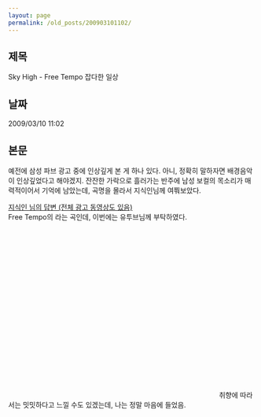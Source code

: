 ```yaml
---
layout: page
permalink: /old_posts/200903101102/
---
```


## 제목
Sky High - Free Tempo 잡다한 일상

## 날짜
2009/03/10 11:02

## 본문
예전에 삼성 파브 광고 중에 인상깊게 본 게 하나 있다. 아니, 정확히 말하자면 배경음악이 인상깊었다고 해야겠지. 잔잔한 가락으로 흘러가는 반주에 남성 보컬의 목소리가 매력적이어서 기억에 남았는데, 곡명을 몰라서 지식인님께 여쭤보았다.

<a href="http://kin.naver.com/detail/detail.php?d1id=3&amp;dir_id=30618&amp;eid=sy6MpVeJVc7h6G9cCgRLCp7ROvjLUAr9&amp;qb=xsS66iCxpLDtILnosObAvb7H&amp;enc=euc-kr">지식인 님의 답변 (전체 광고 동영상도 있음)<br/></a>
Free Tempo의 <Sky High>라는 곡인데, 이번에는 유투브님께 부탁하였다.

<object height="344" width="425"><embed allowfullscreen="true" allowscriptaccess="always" height="344" src="http://www.youtube.com/v/gAf56dP2tDM&amp;hl=ko&amp;fs=1" type="application/x-shockwave-flash" width="425"/></object>
취향에 따라서는 밋밋하다고 느낄 수도 있겠는데, 나는 정말 마음에 들었음.